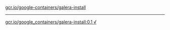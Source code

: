[gcr.io/google-containers/galera-install](https://hub.docker.com/r/sqeven/galera-install/tags/) 

----
[gcr.io/google_containers/galera-install:0.1 √](https://hub.docker.com/r/sqeven/galera-install/tags/)

